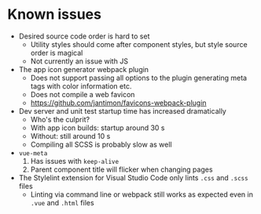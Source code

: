 
# Known issues

- Desired source code order is hard to set
	- Utility styles should come after component styles, but style source order is magical
	- Not currently an issue with JS
- The app icon generator webpack plugin
	- Does not support passing all options to the plugin generating meta tags with color information etc.
	- Does not compile a web favicon
	- https://github.com/jantimon/favicons-webpack-plugin
- Dev server and unit test startup time has increased dramatically
	- Who's the culprit?
	- With app icon builds: startup around 30 s
	- Without: still around 10 s
	- Compiling all SCSS is probably slow as well
- `vue-meta`
	1. Has issues with `keep-alive`
	2. Parent component title will flicker when changing pages
- The Stylelint extension for Visual Studio Code only lints `.css` and `.scss` files
	- Linting via command line or webpack still works as expected even in `.vue` and `.html` files
